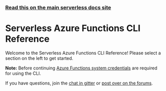 <!--
title: Serverless - Azure Functions - CLI Reference
menuText: CLI Reference
layout: Doc
-->

<!-- DOCS-SITE-LINK:START automatically generated  -->
### [Read this on the main serverless docs site](https://www.serverless.com/framework/docs/providers/azure/cli-reference/)
<!-- DOCS-SITE-LINK:END -->

# Serverless Azure Functions CLI Reference

Welcome to the Serverless Azure Functions CLI Reference!  Please select a section on the left to get started.

**Note:** Before continuing [Azure Functions system credentials](../guide/credentials.md) are required for using the CLI.

If you have questions, join the [chat in gitter](https://gitter.im/serverless/serverless) or [post over on the forums](http://forum.serverless.com/).
